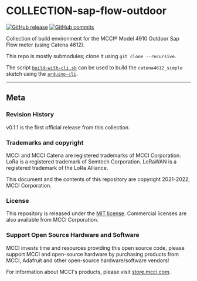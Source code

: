 # COLLECTION-sap-flow-outdoor

[![GitHub release](https://img.shields.io/github/release/mcci-catena/COLLECTION-sap-flow-outdoor.svg)](https://github.com/mcci-catena/COLLECTION-sap-flow-outdoor/releases/latest) [![GitHub commits](https://img.shields.io/github/commits-since/mcci-catena/COLLECTION-sap-flow-outdoor/latest.svg)](https://github.com/mcci-catena/COLLECTION-sap-flow-outdoor/compare/v0.1.1...main)

Collection of build environment for the MCCI&reg; Model 4910 Outdoor Sap Flow meter (using Catena 4612).

This repo is mostly submodules; clone it using `git clone --recursive`.

The script [`build-with-cli.sh`](build-with-cli.sh) can be used to build the `catena4612_simple` sketch using the [`arduino-cli`](https://github.com/arduino/arduino-cli).

---

## Meta

### Revision History

v0.1.1 is the first official release from this collection.

### Trademarks and copyright

MCCI and MCCI Catena are registered trademarks of MCCI Corporation. LoRa is a registered trademark of Semtech Corporation. LoRaWAN is a registered trademark of the LoRa Alliance.

This document and the contents of this repository are copyright 2021-2022, MCCI Corporation.

### License

This repository is released under the [MIT license](./LICENSE.md). Commercial licenses are also available from MCCI Corporation.

### Support Open Source Hardware and Software

MCCI invests time and resources providing this open source code, please support MCCI and open-source hardware by purchasing products from MCCI, Adafruit and other open-source hardware/software vendors!

For information about MCCI's products, please visit [store.mcci.com](https://store.mcci.com/).

